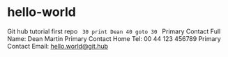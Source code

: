 # hello-world
Git hub tutorial first repo
<code>
30 print Dean
40 goto 30
</code>
Primary Contact Full Name: Dean Martin
Primary Contact Home Tel: 00 44 123 456789
Primary Contact Email: hello.world@git.hub
